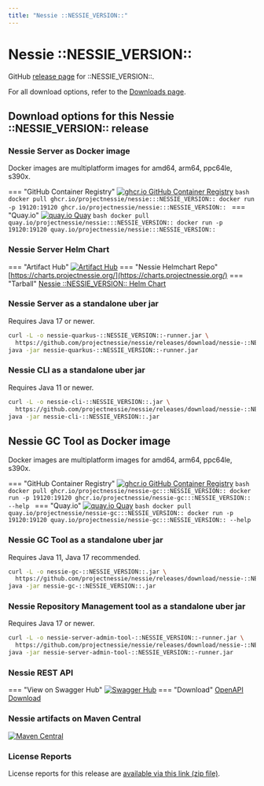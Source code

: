 ```yaml
---
title: "Nessie ::NESSIE_VERSION::"
---
```


# Nessie ::NESSIE_VERSION::

GitHub [release page](https://github.com/projectnessie/nessie/releases/tag/nessie-::NESSIE_VERSION::) for ::NESSIE_VERSION::.

For all download options, refer to the [Downloads page](../downloads/index.md).


## Download options for this Nessie ::NESSIE_VERSION:: release

### Nessie Server as Docker image

Docker images are multiplatform images for amd64, arm64, ppc64le, s390x.

=== "GitHub Container Registry"
    [![ghcr.io GitHub Container Registry](https://img.shields.io/maven-central/v/org.projectnessie.nessie/nessie?label=quay.io+Docker&logo=docker&color=3f6ec6&style=for-the-badge&logoColor=white)](https://ghcr.io/projectnessie/nessie)
    ```bash
    docker pull ghcr.io/projectnessie/nessie:::NESSIE_VERSION::
    docker run -p 19120:19120 ghcr.io/projectnessie/nessie:::NESSIE_VERSION::
    ```
=== "Quay.io"
    [![quay.io Quay](https://img.shields.io/maven-central/v/org.projectnessie.nessie/nessie?label=quay.io+Docker&logo=docker&color=3f6ec6&style=for-the-badge&logoColor=white)](https://quay.io/repository/projectnessie/nessie?tab=tags)
    ```bash
    docker pull quay.io/projectnessie/nessie:::NESSIE_VERSION::
    docker run -p 19120:19120 quay.io/projectnessie/nessie:::NESSIE_VERSION::
    ```

### Nessie Server Helm Chart

=== "Artifact Hub"
    [![Artifact Hub](https://img.shields.io/endpoint?url=https://artifacthub.io/badge/repository/nessie&color=3f6ec6&labelColor=&style=for-the-badge&logoColor=white)](https://artifacthub.io/packages/search?repo=nessie)
=== "Nessie Helmchart Repo"
    [https://charts.projectnessie.org/](https://charts.projectnessie.org/)
=== "Tarball"
    [Nessie ::NESSIE_VERSION:: Helm Chart](https://github.com/projectnessie/nessie/releases/download/nessie-::NESSIE_VERSION::/nessie-helm-::NESSIE_VERSION::.tgz)

### Nessie Server as a standalone uber jar

Requires Java 17 or newer.

```bash
curl -L -o nessie-quarkus-::NESSIE_VERSION::-runner.jar \
  https://github.com/projectnessie/nessie/releases/download/nessie-::NESSIE_VERSION::/nessie-quarkus-::NESSIE_VERSION::-runner.jar
java -jar nessie-quarkus-::NESSIE_VERSION::-runner.jar
```

### Nessie CLI as a standalone uber jar

Requires Java 11 or newer.

```bash
curl -L -o nessie-cli-::NESSIE_VERSION::.jar \
  https://github.com/projectnessie/nessie/releases/download/nessie-::NESSIE_VERSION::/nessie-cli-::NESSIE_VERSION::.jar
java -jar nessie-cli-::NESSIE_VERSION::.jar
```

## Nessie GC Tool as Docker image

Docker images are multiplatform images for amd64, arm64, ppc64le, s390x.

=== "GitHub Container Registry"
    [![ghcr.io GitHub Container Registry](https://img.shields.io/maven-central/v/org.projectnessie.nessie/nessie?label=ghcr.io+Docker&logo=docker&color=3f6ec6&style=for-the-badge&logoColor=white)](https://github.com/projectnessie/nessie/pkgs/container/nessie-gc)
    ```bash
    docker pull ghcr.io/projectnessie/nessie-gc:::NESSIE_VERSION::
    docker run -p 19120:19120 ghcr.io/projectnessie/nessie-gc:::NESSIE_VERSION:: --help
    ```
=== "Quay.io"
    [![quay.io Quay](https://img.shields.io/maven-central/v/org.projectnessie.nessie/nessie?label=quay.io+Docker&logo=docker&color=3f6ec6&style=for-the-badge&logoColor=white)](https://quay.io/repository/projectnessie/nessie-gc?tab=tags)
    ```bash
    docker pull quay.io/projectnessie/nessie-gc:::NESSIE_VERSION::
    docker run -p 19120:19120 quay.io/projectnessie/nessie-gc:::NESSIE_VERSION:: --help
    ```

### Nessie GC Tool as a standalone uber jar

Requires Java 11, Java 17 recommended.

```bash
curl -L -o nessie-gc-::NESSIE_VERSION::.jar \
  https://github.com/projectnessie/nessie/releases/download/nessie-::NESSIE_VERSION::/nessie-gc-::NESSIE_VERSION::.jar
java -jar nessie-gc-::NESSIE_VERSION::.jar
```

### Nessie Repository Management tool as a standalone uber jar

Requires Java 17 or newer.

```bash
curl -L -o nessie-server-admin-tool-::NESSIE_VERSION::-runner.jar \
  https://github.com/projectnessie/nessie/releases/download/nessie-::NESSIE_VERSION::/nessie-server-admin-tool-::NESSIE_VERSION::-runner.jar
java -jar nessie-server-admin-tool-::NESSIE_VERSION::-runner.jar
```

### Nessie REST API

=== "View on Swagger Hub"
    [![Swagger Hub](https://img.shields.io/badge/swagger%20hub-nessie-3f6ec6?style=for-the-badge&logo=swagger&link=https%3A%2F%2Fapp.swaggerhub.com%2Fapis%2Fprojectnessie%2Fnessie)](https://app.swaggerhub.com/apis/projectnessie/nessie/::NESSIE_VERSION::)
=== "Download"
    [OpenAPI Download](https://github.com/projectnessie/nessie/releases/download/nessie-::NESSIE_VERSION::/nessie-openapi-::NESSIE_VERSION::.yaml)

### Nessie artifacts on Maven Central

[![Maven Central](https://img.shields.io/maven-central/v/org.projectnessie.nessie/nessie?label=Maven%20Central&logo=apachemaven&color=3f6ec6&style=for-the-badge&logoColor=white)](https://search.maven.org/artifact/org.projectnessie.nessie/nessie)

### License Reports

License reports for this release are [available via this link (zip file)](https://github.com/projectnessie/nessie/releases/download/nessie-::NESSIE_VERSION::/nessie-aggregated-license-report-::NESSIE_VERSION::.zip).
